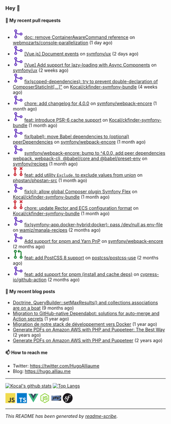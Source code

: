### Hey 👋

#### 👷 My recent pull requests

- ![](./assets/pr-merged.svg) [doc: remove ContainerAwareCommand reference](https://github.com/webmozarts/console-parallelization/pull/111) on [webmozarts/console-parallelization](https://github.com/webmozarts/console-parallelization) (1 day ago)
- ![](./assets/pr-merged.svg) [[Vue.js] Document events](https://github.com/symfony/ux/pull/499) on [symfony/ux](https://github.com/symfony/ux) (2 days ago)
- ![](./assets/pr-merged.svg) [[Vue] Add support for lazy-loading with Async Components](https://github.com/symfony/ux/pull/482) on [symfony/ux](https://github.com/symfony/ux) (2 weeks ago)
- ![](./assets/pr-merged.svg) [fix(scoped-dependencies): try to prevent double-declaration of ComposerStaticInit[...]&#34;](https://github.com/Kocal/ckfinder-symfony-bundle/pull/24) on [Kocal/ckfinder-symfony-bundle](https://github.com/Kocal/ckfinder-symfony-bundle) (4 weeks ago)
- ![](./assets/pr-merged.svg) [chore: add changelog for 4.0.0](https://github.com/symfony/webpack-encore/pull/1152) on [symfony/webpack-encore](https://github.com/symfony/webpack-encore) (1 month ago)
- ![](./assets/pr-merged.svg) [feat: introduce PSR-6 cache support](https://github.com/Kocal/ckfinder-symfony-bundle/pull/23) on [Kocal/ckfinder-symfony-bundle](https://github.com/Kocal/ckfinder-symfony-bundle) (1 month ago)
- ![](./assets/pr-merged.svg) [fix(babel): move Babel dependencies to (optional) peerDependencies](https://github.com/symfony/webpack-encore/pull/1150) on [symfony/webpack-encore](https://github.com/symfony/webpack-encore) (1 month ago)
- ![](./assets/pr-merged.svg) [symfony/webpack-encore: bump to ^4.0.0, add peer dependencies webpack, webpack-cli, @babel/core and @babel/preset-env](https://github.com/symfony/recipes/pull/1123) on [symfony/recipes](https://github.com/symfony/recipes) (1 month ago)
- ![](./assets/pr-closed.svg) [feat: add utility `Exclude`, to exclude values from union](https://github.com/phpstan/phpstan-src/pull/1654) on [phpstan/phpstan-src](https://github.com/phpstan/phpstan-src) (1 month ago)
- ![](./assets/pr-merged.svg) [fix(ci): allow global Composer plugin Symfony Flex](https://github.com/Kocal/ckfinder-symfony-bundle/pull/22) on [Kocal/ckfinder-symfony-bundle](https://github.com/Kocal/ckfinder-symfony-bundle) (1 month ago)
- ![](./assets/pr-closed.svg) [chore: update Rector and ECS configuration format](https://github.com/Kocal/ckfinder-symfony-bundle/pull/21) on [Kocal/ckfinder-symfony-bundle](https://github.com/Kocal/ckfinder-symfony-bundle) (1 month ago)
- ![](./assets/pr-merged.svg) [fix(symfony-app.docker-hybrid:docker): pass /dev/null as env-file](https://github.com/wamiz/manala-recipes/pull/13) on [wamiz/manala-recipes](https://github.com/wamiz/manala-recipes) (2 months ago)
- ![](./assets/pr-merged.svg) [Add support for pnpm and Yarn PnP](https://github.com/symfony/webpack-encore/pull/1142) on [symfony/webpack-encore](https://github.com/symfony/webpack-encore) (2 months ago)
- ![](./assets/pr-open.svg) [feat: add PostCSS 8 support](https://github.com/postcss/postcss-use/pull/45) on [postcss/postcss-use](https://github.com/postcss/postcss-use) (2 months ago)
- ![](./assets/pr-merged.svg) [feat: add support for pnpm (install and cache deps)](https://github.com/cypress-io/github-action/pull/586) on [cypress-io/github-action](https://github.com/cypress-io/github-action) (2 months ago)

#### 📜 My recent blog posts

- [Doctrine, QueryBuilder::setMaxResults() and collections associations are on a boat](https://hugo.alliau.me/2022/01/07/doctrine-setmaxresults-and-collections-associations-are-on-a-boat/) (9 months ago)
- [Migration to GitHub-native Dependabot: solutions for auto-merge and Action secrets](https://hugo.alliau.me/2021/05/04/migration-to-github-native-dependabot-solutions-for-auto-merge-and-action-secrets/) (1 year ago)
- [Migration de notre stack de développement vers Docker](https://hugo.alliau.me/2021/04/26/migration-stack-developpement/) (1 year ago)
- [Generate PDFs on Amazon AWS with PHP and Puppeteer: The Best Way](https://hugo.alliau.me/2020/04/21/generate-pdfs-on-amazon-aws-with-php-and-puppeteer-the-best-way/) (2 years ago)
- [Generate PDFs on Amazon AWS with PHP and Puppeteer](https://hugo.alliau.me/2020/01/02/generate-pdfs-on-amazon-aws-with-php-and-puppeteer/) (2 years ago)

#### 📫 How to reach me

- Twitter: https://twitter.com/HugoAlliaume
- Blog: https://hugo.alliau.me

---

[![Kocal's github stats](https://github-readme-stats.vercel.app/api?username=Kocal&count_private=true&hide=stars)](https://github.com/anuraghazra/github-readme-stats)
[![Top Langs](https://github-readme-stats.vercel.app/api/top-langs/?username=Kocal&layout=compact)](https://github.com/anuraghazra/github-readme-stats)

<img src="https://raw.githubusercontent.com/devicons/devicon/master/icons/javascript/javascript-original.svg" alt="javascript" title="javascript" width="32" height="32"/> <img src="https://raw.githubusercontent.com/devicons/devicon/master/icons/typescript/typescript-original.svg" alt="typescript" title="typescript" width="32" height="32"/> <img src="https://raw.githubusercontent.com/devicons/devicon/master/icons/vuejs/vuejs-original.svg" alt="vuejs" title="vuejs" width="32" height="32"/> <img src="https://raw.githubusercontent.com/devicons/devicon/master/icons/nodejs/nodejs-original.svg" alt="nodejs" title="nodejs" width="32" height="32"/> <img src="https://raw.githubusercontent.com/devicons/devicon/master/icons/php/php-original.svg" alt="php" title="php" width="32" height="32"/> <img src="https://raw.githubusercontent.com/devicons/devicon/master/icons/symfony/symfony-original.svg" alt="symfony" title="symfony" width="32" height="32"/> 

---

_This README has been generated by [readme-scribe](https://github.com/muesli/readme-scribe/)_.


